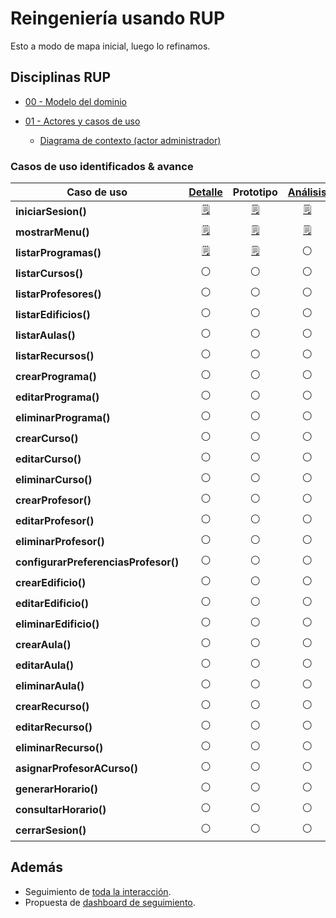 # Reingeniería usando RUP

Esto a modo de mapa inicial, luego lo refinamos.

## Disciplinas RUP

- [00 - Modelo del dominio](/RUP/00-casos-uso/00-modelo-del-dominio/modelo-dominio.md#diagrama)

- [01 - Actores y casos de uso](/RUP/00-casos-uso/01-actores-casos-uso/actores-casos-uso.md#diagrama)

  - [Diagrama de contexto (actor administrador)](/RUP/00-casos-uso/01-actores-casos-uso/diagrama-contexto-administrador.md#diagrama)

### Casos de uso identificados & avance

<div align=center>

|Caso de uso|[Detalle](/RUP/00-casos-uso/02-detalle/)|Prototipo|[Análisis](/RUP/01-analisis/casos-uso/)|Diseño|Desarrollo|Pruebas|
|-|:-:|:-:|:-:|:-:|:-:|:-:|
|**iniciarSesion()** |[🗒️](/RUP/00-casos-uso/02-detalle/iniciarSesion/README.md#diagrama-de-especificación)|[🗒️](/RUP/00-casos-uso/02-detalle/iniciarSesion/README.md#prototipo-de-interfaz)|[🗒️](/RUP/01-analisis/casos-uso/iniciarSesion/README.md)|⚪|⚪|⚪|
|**mostrarMenu()**   |[🗒️](/RUP/00-casos-uso/02-detalle/mostrarMenu/README.md#diagrama-de-especificación)|[🗒️](/RUP/00-casos-uso/02-detalle/mostrarMenu/README.md#prototipo-de-interfaz)|[🗒️](/RUP/01-analisis/casos-uso/mostrarMenu/README.md)|⚪|⚪|⚪|
|**listarProgramas()**|[🗒️](/RUP/00-casos-uso/02-detalle/listarProgramas/README.md#diagrama-de-especificación)|[🗒️](/RUP/00-casos-uso/02-detalle/listarProgramas/README.md#prototipo-de-interfaz)|⚪|⚪|⚪|⚪|
|**listarCursos()**|⚪|⚪|⚪|⚪|⚪|⚪|
|**listarProfesores()**|⚪|⚪|⚪|⚪|⚪|⚪|
|**listarEdificios()**|⚪|⚪|⚪|⚪|⚪|⚪|
|**listarAulas()**|⚪|⚪|⚪|⚪|⚪|⚪|
|**listarRecursos()**|⚪|⚪|⚪|⚪|⚪|⚪|
|**crearPrograma()**|⚪|⚪|⚪|⚪|⚪|⚪|
|**editarPrograma()**|⚪|⚪|⚪|⚪|⚪|⚪|
|**eliminarPrograma()**|⚪|⚪|⚪|⚪|⚪|⚪|
|**crearCurso()**|⚪|⚪|⚪|⚪|⚪|⚪|
|**editarCurso()**|⚪|⚪|⚪|⚪|⚪|⚪|
|**eliminarCurso()**|⚪|⚪|⚪|⚪|⚪|⚪|
|**crearProfesor()**|⚪|⚪|⚪|⚪|⚪|⚪|
|**editarProfesor()**|⚪|⚪|⚪|⚪|⚪|⚪|
|**eliminarProfesor()**|⚪|⚪|⚪|⚪|⚪|⚪|
|**configurarPreferenciasProfesor()**|⚪|⚪|⚪|⚪|⚪|⚪|
|**crearEdificio()**|⚪|⚪|⚪|⚪|⚪|⚪|
|**editarEdificio()**|⚪|⚪|⚪|⚪|⚪|⚪|
|**eliminarEdificio()**|⚪|⚪|⚪|⚪|⚪|⚪|
|**crearAula()**|⚪|⚪|⚪|⚪|⚪|⚪|
|**editarAula()**|⚪|⚪|⚪|⚪|⚪|⚪|
|**eliminarAula()**|⚪|⚪|⚪|⚪|⚪|⚪|
|**crearRecurso()**|⚪|⚪|⚪|⚪|⚪|⚪|
|**editarRecurso()**|⚪|⚪|⚪|⚪|⚪|⚪|
|**eliminarRecurso()**|⚪|⚪|⚪|⚪|⚪|⚪|
|**asignarProfesorACurso()**|⚪|⚪|⚪|⚪|⚪|⚪|
|**generarHorario()**|⚪|⚪|⚪|⚪|⚪|⚪|
|**consultarHorario()**|⚪|⚪|⚪|⚪|⚪|⚪|
|**cerrarSesion()**|⚪|⚪|⚪|⚪|⚪|⚪|

</div>

## Además

- Seguimiento de [toda la interacción](../conversation-log.md).
- Propuesta de [dashboard de seguimiento](99-seguimiento/README.md).

